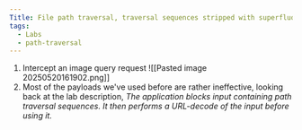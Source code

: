 ```yaml
---
Title: File path traversal, traversal sequences stripped with superfluous URL-decode
tags:
  - Labs
  - path-traversal
---
```

1. Intercept an image query request
![[Pasted image 20250520161902.png]]
2. Most of the payloads we've used before are rather ineffective, looking back at the lab description, *The application blocks input containing path traversal sequences. It then performs a URL-decode of the input before using it.*







